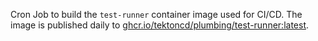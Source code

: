 Cron Job to build the `test-runner` container image used for CI/CD.
The image is published daily to [ghcr.io/tektoncd/plumbing/test-runner:latest](ghcr.io/tektoncd/plumbing/test-runner:latest).
